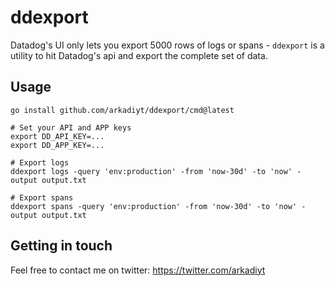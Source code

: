 # ddexport

Datadog's UI only lets you export 5000 rows of logs or spans - `ddexport` is a utility to hit Datadog's api and export the complete set of data.

## Usage

```
go install github.com/arkadiyt/ddexport/cmd@latest

# Set your API and APP keys
export DD_API_KEY=...
export DD_APP_KEY=...

# Export logs
ddexport logs -query 'env:production' -from 'now-30d' -to 'now' -output output.txt

# Export spans
ddexport spans -query 'env:production' -from 'now-30d' -to 'now' -output output.txt
```

## Getting in touch

Feel free to contact me on twitter: https://twitter.com/arkadiyt
